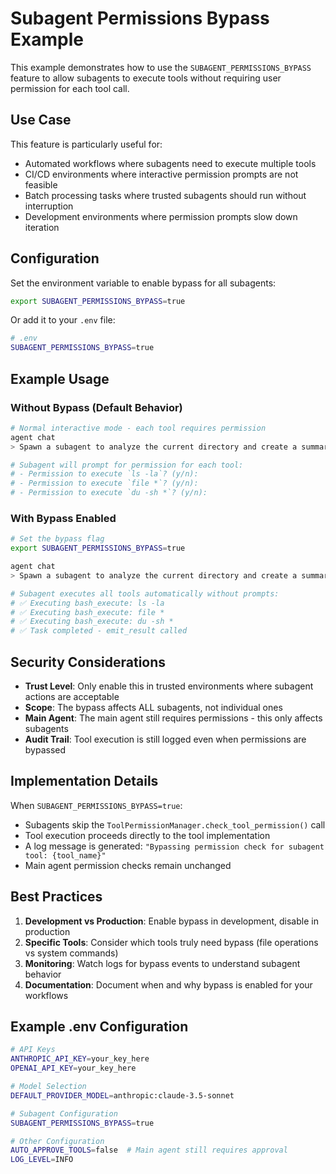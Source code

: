 # Subagent Permissions Bypass Example

This example demonstrates how to use the `SUBAGENT_PERMISSIONS_BYPASS` feature to allow subagents to execute tools without requiring user permission for each tool call.

## Use Case

This feature is particularly useful for:
- Automated workflows where subagents need to execute multiple tools
- CI/CD environments where interactive permission prompts are not feasible  
- Batch processing tasks where trusted subagents should run without interruption
- Development environments where permission prompts slow down iteration

## Configuration

Set the environment variable to enable bypass for all subagents:

```bash
export SUBAGENT_PERMISSIONS_BYPASS=true
```

Or add it to your `.env` file:

```bash
# .env
SUBAGENT_PERMISSIONS_BYPASS=true
```

## Example Usage

### Without Bypass (Default Behavior)

```bash
# Normal interactive mode - each tool requires permission
agent chat
> Spawn a subagent to analyze the current directory and create a summary report

# Subagent will prompt for permission for each tool:
# - Permission to execute `ls -la`? (y/n): 
# - Permission to execute `file *`? (y/n):
# - Permission to execute `du -sh *`? (y/n):
```

### With Bypass Enabled

```bash
# Set the bypass flag
export SUBAGENT_PERMISSIONS_BYPASS=true

agent chat
> Spawn a subagent to analyze the current directory and create a summary report

# Subagent executes all tools automatically without prompts:
# ✅ Executing bash_execute: ls -la
# ✅ Executing bash_execute: file *  
# ✅ Executing bash_execute: du -sh *
# ✅ Task completed - emit_result called
```

## Security Considerations

- **Trust Level**: Only enable this in trusted environments where subagent actions are acceptable
- **Scope**: The bypass affects ALL subagents, not individual ones
- **Main Agent**: The main agent still requires permissions - this only affects subagents
- **Audit Trail**: Tool execution is still logged even when permissions are bypassed

## Implementation Details

When `SUBAGENT_PERMISSIONS_BYPASS=true`:
- Subagents skip the `ToolPermissionManager.check_tool_permission()` call
- Tool execution proceeds directly to the tool implementation
- A log message is generated: `"Bypassing permission check for subagent tool: {tool_name}"`
- Main agent permission checks remain unchanged

## Best Practices

1. **Development vs Production**: Enable bypass in development, disable in production
2. **Specific Tools**: Consider which tools truly need bypass (file operations vs system commands)
3. **Monitoring**: Watch logs for bypass events to understand subagent behavior
4. **Documentation**: Document when and why bypass is enabled for your workflows

## Example .env Configuration

```bash
# API Keys
ANTHROPIC_API_KEY=your_key_here
OPENAI_API_KEY=your_key_here

# Model Selection
DEFAULT_PROVIDER_MODEL=anthropic:claude-3.5-sonnet

# Subagent Configuration
SUBAGENT_PERMISSIONS_BYPASS=true

# Other Configuration
AUTO_APPROVE_TOOLS=false  # Main agent still requires approval
LOG_LEVEL=INFO
```